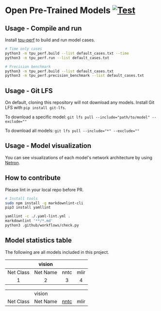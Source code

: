# Open Pre-Trained Models [![Test](https://github.com/sophgo/model-zoo/actions/workflows/ci.yml/badge.svg?event=schedule)](https://github.com/sophgo/model-zoo/actions/workflows/ci.yml)

## Usage - Compile and run

Install [tpu-perf](https://github.com/sophgo/tpu-perf) to build and run model cases.

```bash
# Time only cases
python3 -m tpu_perf.build --list default_cases.txt --time
python3 -m tpu_perf.run --list default_cases.txt

# Precision benchmark
python3 -m tpu_perf.build --list default_cases.txt
python3 -m tpu_perf.precision_benchmark --list default_cases.txt
```

## Usage - Git LFS

On default, cloning this repository will not download any models. Install
Git LFS with `pip install git-lfs`.

To download a specific model:
`git lfs pull --include="path/to/model" --exclude=""`

To download all models:
`git lfs pull --include="*" --exclude=""`

## Usage - Model visualization

You can see visualizations of each model's network architecture by using [Netron](https://github.com/lutzroeder/Netron).

## How to contribute

Please lint in your local repo before PR.

```bash
# Install tools
sudo npm install -g markdownlint-cli
pip3 install yamllint

yamllint -c ./.yaml-lint.yml .
markdownlint '**/*.md'
python3 .github/workflows/check.py
```

## Model statistics table

 The following are all models included in this project.

||vision|||
|:--:|:--:|:--:|:--:|
|Net Class|Net Name|nntc|mlir|
|1|2|3|4|

<table>
    <tr>
        <td></td><td>vision</td><td></td>
    </tr>
    <tr>
        <td>Net Class</td>
        <td>Net Name</td>
        <td><a href="https://www.runoob.com/markdown/md-link.html">nntc </td>
        <td>mlir</td>
    </tr>
</table>

